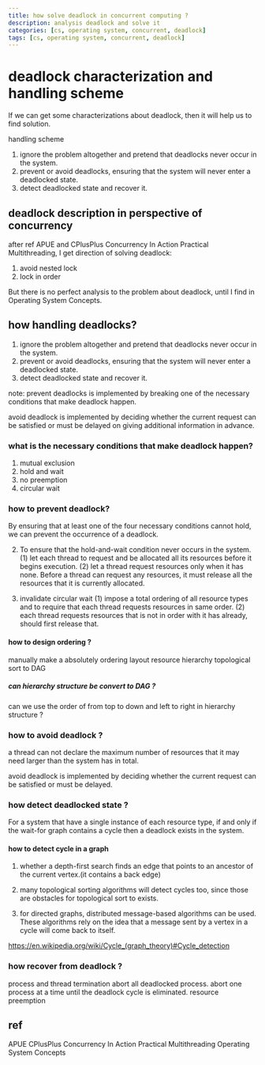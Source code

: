 ```yaml
---
title: how solve deadlock in concurrent computing ?
description: analysis deadlock and solve it
categories: [cs, operating system, concurrent, deadlock] 
tags: [cs, operating system, concurrent, deadlock]
---
```


# deadlock characterization and handling scheme

If we can get some characterizations about deadlock, then it will help us to find solution.

handling scheme
1. ignore the problem altogether and pretend that deadlocks never occur in the system.
2. prevent or avoid deadlocks, ensuring that the system will never enter a deadlocked state.
3. detect deadlocked state and recover it.

## deadlock description in perspective of concurrency
after ref APUE and CPlusPlus Concurrency In Action Practical Multithreading, I get direction of solving deadlock:
1. avoid nested lock
2. lock in order


But there is no perfect analysis to the problem about deadlock, until I find in Operating System Concepts.

## how handling deadlocks?

1. ignore the problem altogether and pretend that deadlocks never occur in the system.
2. prevent or avoid deadlocks, ensuring that the system will never enter a deadlocked state.
3. detect deadlocked state and recover it.


note: 
prevent deadlocks is implemented by breaking one of the necessary conditions that make deadlock happen.

avoid deadlock is implemented by deciding whether the current request can be satisfied or must be delayed on giving additional information in advance.


### what is the necessary conditions that make deadlock happen?

1. mutual exclusion
2. hold and wait
3. no preemption
4. circular wait

### how to prevent deadlock?

By ensuring that at least one of the four necessary conditions cannot hold, we can prevent the occurrence of a deadlock.

2. To ensure that the hold-and-wait condition never occurs in the system. 
(1) let each thread to request and be allocated all its resources before it begins execution. 
(2) let a thread request resources only when it has none. Before a thread can request any resources, it must release all the resources that it is currently allocated.

4. invalidate circular wait
(1) impose a total ordering of all resource types and to require that each thread requests resources in same order.
(2) each thread requests resources that is not in order with it has already, should first release that.

#### how to design ordering ?
manually make a absolutely ordering
layout resource hierarchy
topological sort to DAG

##### can hierarchy structure be convert to DAG ?

can we use the order of from top to down and left to right in hierarchy structure ?

### how to avoid deadlock ?

a thread can not declare the maximum number of resources that it may need larger than the system has in total.

avoid deadlock is implemented by deciding whether the current request can be satisfied or must be delayed.



### how detect deadlocked state ?

For a system that have a single instance of each resource type, if and only if the wait-for graph contains a cycle then a deadlock exists in the system.

#### how to detect cycle in a graph

1. whether a depth-first search finds an edge that points to an ancestor of the current vertex.(it contains a back edge)

2. many topological sorting algorithms will detect cycles too, since those are obstacles for topological sort to exists.

3. for directed graphs, distributed message-based algorithms can be used. These algorithms rely on the idea that a message sent by a vertex in a cycle will come back to itself.

https://en.wikipedia.org/wiki/Cycle_(graph_theory)#Cycle_detection

### how recover from deadlock ?

process and thread termination
  abort all deadlocked process.
  abort one process at a time until the deadlock cycle is eliminated.
resource preemption


## ref

APUE
CPlusPlus Concurrency In Action Practical Multithreading
Operating System Concepts
